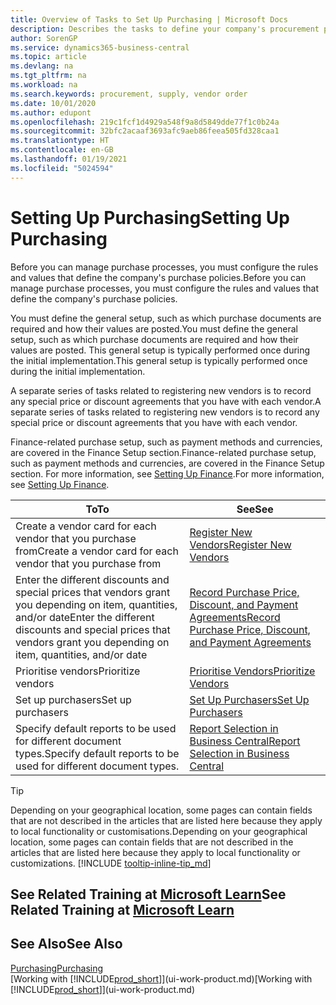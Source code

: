 ```yaml
---
title: Overview of Tasks to Set Up Purchasing | Microsoft Docs
description: Describes the tasks to define your company's procurement policies and set up your purchasing processes.
author: SorenGP
ms.service: dynamics365-business-central
ms.topic: article
ms.devlang: na
ms.tgt_pltfrm: na
ms.workload: na
ms.search.keywords: procurement, supply, vendor order
ms.date: 10/01/2020
ms.author: edupont
ms.openlocfilehash: 219c1fcf1d4929a548f9a8d5849dde77f1c0b24a
ms.sourcegitcommit: 32bfc2acaaf3693afc9aeb86feea505fd328caa1
ms.translationtype: HT
ms.contentlocale: en-GB
ms.lasthandoff: 01/19/2021
ms.locfileid: "5024594"
---
```

# <a name="setting-up-purchasing"></a><span data-ttu-id="57338-103">Setting Up Purchasing</span><span class="sxs-lookup"><span data-stu-id="57338-103">Setting Up Purchasing</span></span>
<span data-ttu-id="57338-104">Before you can manage purchase processes, you must configure the rules and values that define the company's purchase policies.</span><span class="sxs-lookup"><span data-stu-id="57338-104">Before you can manage purchase processes, you must configure the rules and values that define the company's purchase policies.</span></span>

<span data-ttu-id="57338-105">You must define the general setup, such as which purchase documents are required and how their values are posted.</span><span class="sxs-lookup"><span data-stu-id="57338-105">You must define the general setup, such as which purchase documents are required and how their values are posted.</span></span> <span data-ttu-id="57338-106">This general setup is typically performed once during the initial implementation.</span><span class="sxs-lookup"><span data-stu-id="57338-106">This general setup is typically performed once during the initial implementation.</span></span>

<span data-ttu-id="57338-107">A separate series of tasks related to registering new vendors is to record any special price or discount agreements that you have with each vendor.</span><span class="sxs-lookup"><span data-stu-id="57338-107">A separate series of tasks related to registering new vendors is to record any special price or discount agreements that you have with each vendor.</span></span>

<span data-ttu-id="57338-108">Finance-related purchase setup, such as payment methods and currencies, are covered in the Finance Setup section.</span><span class="sxs-lookup"><span data-stu-id="57338-108">Finance-related purchase setup, such as payment methods and currencies, are covered in the Finance Setup section.</span></span> <span data-ttu-id="57338-109">For more information, see [Setting Up Finance](finance-setup-finance.md).</span><span class="sxs-lookup"><span data-stu-id="57338-109">For more information, see [Setting Up Finance](finance-setup-finance.md).</span></span>

| <span data-ttu-id="57338-110">To</span><span class="sxs-lookup"><span data-stu-id="57338-110">To</span></span> | <span data-ttu-id="57338-111">See</span><span class="sxs-lookup"><span data-stu-id="57338-111">See</span></span> |
| --- | --- |
| <span data-ttu-id="57338-112">Create a vendor card for each vendor that you purchase from</span><span class="sxs-lookup"><span data-stu-id="57338-112">Create a vendor card for each vendor that you purchase from</span></span>|[<span data-ttu-id="57338-113">Register New Vendors</span><span class="sxs-lookup"><span data-stu-id="57338-113">Register New Vendors</span></span>](purchasing-how-register-new-vendors.md) |
| <span data-ttu-id="57338-114">Enter the different discounts and special prices that vendors grant you depending on item, quantities, and/or date</span><span class="sxs-lookup"><span data-stu-id="57338-114">Enter the different discounts and special prices that vendors grant you depending on item, quantities, and/or date</span></span> |[<span data-ttu-id="57338-115">Record Purchase Price, Discount, and Payment Agreements</span><span class="sxs-lookup"><span data-stu-id="57338-115">Record Purchase Price, Discount, and Payment Agreements</span></span>](purchasing-how-record-purchase-price-discount-payment-agreements.md) |
| <span data-ttu-id="57338-116">Prioritise vendors</span><span class="sxs-lookup"><span data-stu-id="57338-116">Prioritize vendors</span></span> |[<span data-ttu-id="57338-117">Prioritise Vendors</span><span class="sxs-lookup"><span data-stu-id="57338-117">Prioritize Vendors</span></span>](purchasing-how-prioritize-vendors.md) |
| <span data-ttu-id="57338-118">Set up purchasers</span><span class="sxs-lookup"><span data-stu-id="57338-118">Set up purchasers</span></span> |[<span data-ttu-id="57338-119">Set Up Purchasers</span><span class="sxs-lookup"><span data-stu-id="57338-119">Set Up Purchasers</span></span>](purchasing-how-setup-purchasers.md) |
|<span data-ttu-id="57338-120">Specify default reports to be used for different document types.</span><span class="sxs-lookup"><span data-stu-id="57338-120">Specify default reports to be used for different document types.</span></span>|[<span data-ttu-id="57338-121">Report Selection in Business Central</span><span class="sxs-lookup"><span data-stu-id="57338-121">Report Selection in Business Central</span></span>](across-report-selections.md)|

> [!TIP]
> <span data-ttu-id="57338-122">Depending on your geographical location, some pages can contain fields that are not described in the articles that are listed here because they apply to local functionality or customisations.</span><span class="sxs-lookup"><span data-stu-id="57338-122">Depending on your geographical location, some pages can contain fields that are not described in the articles that are listed here because they apply to local functionality or customizations.</span></span> [!INCLUDE [tooltip-inline-tip_md](includes/tooltip-inline-tip_md.md)]

## <a name="see-related-training-at-microsoft-learn"></a><span data-ttu-id="57338-123">See Related Training at [Microsoft Learn](/learn/paths/trade-get-started-dynamics-365-business-central/)</span><span class="sxs-lookup"><span data-stu-id="57338-123">See Related Training at [Microsoft Learn](/learn/paths/trade-get-started-dynamics-365-business-central/)</span></span>

## <a name="see-also"></a><span data-ttu-id="57338-124">See Also</span><span class="sxs-lookup"><span data-stu-id="57338-124">See Also</span></span>

[<span data-ttu-id="57338-125">Purchasing</span><span class="sxs-lookup"><span data-stu-id="57338-125">Purchasing</span></span>](purchasing-manage-purchasing.md)  
<span data-ttu-id="57338-126">[Working with [!INCLUDE[prod_short](includes/prod_short.md)]](ui-work-product.md)</span><span class="sxs-lookup"><span data-stu-id="57338-126">[Working with [!INCLUDE[prod_short](includes/prod_short.md)]](ui-work-product.md)</span></span>
